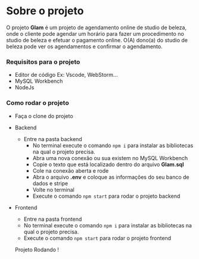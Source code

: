 # Sobre o projeto

O projeto **Glam** é um projeto de agendamento online de studio de beleza, onde o cliente pode agendar um horário para fazer um procedimento no studio de beleza e efetuar o pagamento online. O(A) dono(a) do studio de beleza pode ver os agendamentos e confirmar o agendamento.

### Requisitos para o projeto

- Editor de código Ex: Vscode, WebStorm...
- MySQL Workbench
- NodeJs

### Como rodar o projeto

- Faça o clone do projeto
- Backend
  - Entre na pasta backend
    - No terminal execute o comando `npm i` para instalar as bibliotecas na qual o projeto precisa.
    - Abra uma nova conexão ou sua existem no MySQL Workbench
    - Copie o texto que está localizado dentro do arquivo **Glam.sql**
    - Cole na conexão aberta e rode
    - Abra o arquivo **.env** e coloque as informações do seu banco de dados e stripe
    - Volte no terminal
    - Execute o comando `npm start` para rodar o projeto backend
- Frontend

  - Entre na pasta frontend
  - No terminal execute o comando `npm i` para instalar as bibliotecas na qual o projeto precisa.
  - Execute o comando `npm start` para rodar o projeto frontend

  Projeto Rodando !
